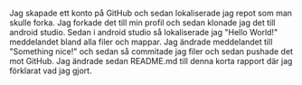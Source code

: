 Jag skapade ett konto på GitHub och sedan lokaliserade jag repot som man skulle forka. Jag forkade
det till min profil och sedan klonade jag det till android studio. Sedan i android studio så
 lokaliserade jag "Hello World!" meddelandet bland alla filer och mappar.
Jag ändrade meddelandet till "Something nice!" och sedan så commitade jag filer och sedan pushade
det mot GitHub. Jag ändrade sedan README.md till denna korta rapport där jag förklarat vad jag
gjort.